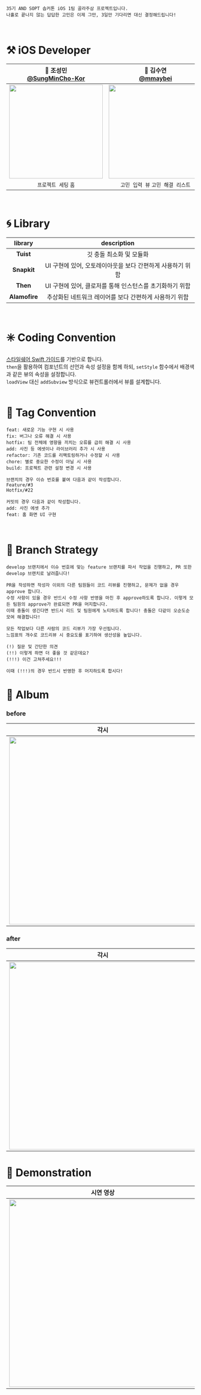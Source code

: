 ```
35기 AND SOPT 솝커톤 iOS 1팀 골라주삼 프로젝트입니다.
나홀로 끝나지 않는 답답한 고민은 이제 그만, 3일만 기다리면 대신 결정해드립니다! 
```
</br>

# ⚒️ iOS Developer
|🔖 조성민</br>[@SungMinCho-Kor](https://github.com/SungMinCho-Kor)|🔖 김수연</br>[@mmaybei](https://github.com/mmaybei)|🔖 김송희</br>[@hongseekim](https://github.com/hongseekim)|🔖 김예지</br>[@mnbvcxzyj](https://github.com/mnbvcxzyj)|
|:---:|:---:|:---:|:---:|
|<img src = "https://github.com/SungMinCho-Kor.png" width ="250">|<img src = "https://github.com/mmaybei.png" width ="250">|<img src = "https://github.com/hongseekim.png" width ="250">|<img src = "https://github.com/mnbvcxzyj.png" width ="250">|
|`프로젝트 세팅` `홈`|`고민 입력 뷰` `고민 해결 리스트`|`스플래쉬` `닉네임 입력 뷰`|`고민 접수 뷰` `해결 완료 뷰`|
</br>

# 🌀 Library
|library|description|
|:---:|:---:|
|**Tuist**|깃 충돌 최소화 및 모듈화|
|**Snapkit**|UI 구현에 있어, 오토레이아웃을 보다 간편하게 사용하기 위함|
|**Then**|UI 구현에 있어, 클로저를 통해 인스턴스를 초기화하기 위함|
|**Alamofire**|추상화된 네트워크 레이어를 보다 간편하게 사용하기 위함|
</br>

# ✳️ Coding Convention
[스타일쉐어 Swift 가이드](https://github.com/StyleShare/swift-style-guide)를 기반으로 합니다.</br>
`then`을 활용하여 컴포넌트의 선언과 속성 설정을 함께 하되, `setStyle` 함수에서 배경색과 같은 뷰의 속성을 설정합니다.</br>
`loadView` 대신 `addSubview` 방식으로 뷰컨트롤러에서 뷰를 설계합니다.</br>
</br>

# 📝 Tag Convention
```
feat: 새로운 기능 구현 시 사용
fix: 버그나 오류 해결 시 사용
hotfix: 팀 전체에 영향을 끼치는 오류를 급히 해결 시 사용
add: 사진 등 에셋이나 라이브러리 추가 시 사용
refactor: 기존 코드를 리팩토링하거나 수정할 시 사용
chore: 별로 중요한 수정이 아닐 시 사용
build: 프로젝트 관련 설정 변경 시 사용
```
```
브랜치의 경우 이슈 번호를 붙여 다음과 같이 작성합니다.
Feature/#3
Hotfix/#22

커밋의 경우 다음과 같이 작성합니다.
add: 사진 에셋 추가
feat: 홈 화면 UI 구현
```
</br>

# 🧤 Branch Strategy
```
develop 브랜치에서 이슈 번호에 맞는 feature 브랜치를 파서 작업을 진행하고, PR 또한 develop 브랜치로 날려줍니다!

PR을 작성하면 작성자 이외의 다른 팀원들이 코드 리뷰를 진행하고, 문제가 없을 경우 approve 합니다.
수정 사항이 있을 경우 반드시 수정 사항 반영을 마친 후 approve하도록 합니다. 이렇게 모든 팀원의 approve가 완료되면 PR을 머지합니다.
이때 충돌이 생긴다면 반드시 리드 및 팀원에게 노티하도록 합니다! 충돌은 다같이 오순도순 모여 해결합니다!
```
```
모든 작업보다 다른 사람의 코드 리뷰가 가장 우선됩니다.
느낌표의 개수로 코드리뷰 시 중요도를 표기하여 생산성을 높입니다.

(!) 질문 및 간단한 의견
(!!) 이렇게 하면 더 좋을 것 같은데요?
(!!!) 이건 고쳐주세요!!!

이때 (!!!)의 경우 반드시 반영한 후 머지하도록 합시다!
```

# 🎀 Album

### before
|각시|보쌈 와앙|
|:---:|:---:|
|<img src = "https://github.com/user-attachments/assets/9ee2a1f6-92e8-4cfb-9a70-115d6d933c59" width ="500">|<img src = "https://github.com/user-attachments/assets/8333db39-29fe-47f2-bf03-d19de19384a9" width ="500">|

### after
|각시|보쌈 와앙|
|:---:|:---:|
|<img src = "" width ="500">|<img src = "" width ="500">|


# 📱 Demonstration
|시연 영상|
|:---:|
|<img src = "" width ="500">|

